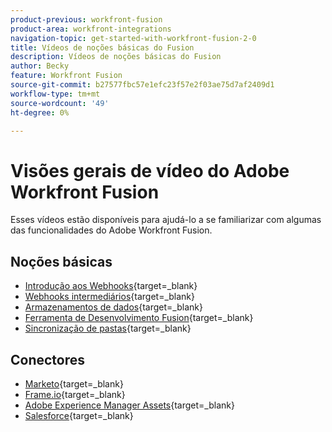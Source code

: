 ```yaml
---
product-previous: workfront-fusion
product-area: workfront-integrations
navigation-topic: get-started-with-workfront-fusion-2-0
title: Vídeos de noções básicas do Fusion
description: Vídeos de noções básicas do Fusion
author: Becky
feature: Workfront Fusion
source-git-commit: b27577fbc57e1efc23f57e2f03ae75d7af2409d1
workflow-type: tm+mt
source-wordcount: '49'
ht-degree: 0%

---
```


# Visões gerais de vídeo do Adobe Workfront Fusion

Esses vídeos estão disponíveis para ajudá-lo a se familiarizar com algumas das funcionalidades do Adobe Workfront Fusion.

## Noções básicas

* [Introdução aos Webhooks](https://video.tv.adobe.com/v/3427025/){target=_blank}
* [Webhooks intermediários](https://video.tv.adobe.com/v/3427030/){target=_blank}
* [Armazenamentos de dados](https://video.tv.adobe.com/v/3427029/){target=_blank}
* [Ferramenta de Desenvolvimento Fusion](https://video.tv.adobe.com/v/3427031/){target=_blank}
* [Sincronização de pastas](https://video.tv.adobe.com/v/3427033/){target=_blank}

## Conectores

* [Marketo](https://video.tv.adobe.com/v/3427026/){target=_blank}
* [Frame.io](https://video.tv.adobe.com/v/3427032/){target=_blank}
* [Adobe Experience Manager Assets](https://video.tv.adobe.com/v/3427034/){target=_blank}
* [Salesforce](https://video.tv.adobe.com/v/3427027/){target=_blank}









